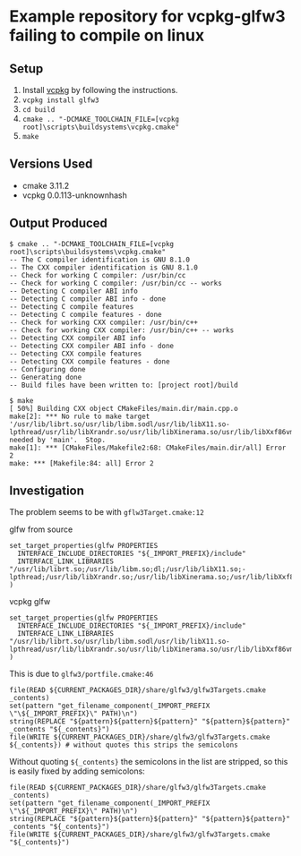 # Example repository for vcpkg-glfw3 failing to compile on linux

## Setup

1. Install [vcpkg](https://github.com/Microsoft/vcpkg) by following the instructions.
1. `vcpkg install glfw3`
1. `cd build`
1. `cmake .. "-DCMAKE_TOOLCHAIN_FILE=[vcpkg root]\scripts\buildsystems\vcpkg.cmake"`
1. `make`

## Versions Used

* cmake 3.11.2
* vcpkg 0.0.113-unknownhash

## Output Produced

```
$ cmake .. "-DCMAKE_TOOLCHAIN_FILE=[vcpkg root]\scripts\buildsystems\vcpkg.cmake"
-- The C compiler identification is GNU 8.1.0
-- The CXX compiler identification is GNU 8.1.0
-- Check for working C compiler: /usr/bin/cc
-- Check for working C compiler: /usr/bin/cc -- works
-- Detecting C compiler ABI info
-- Detecting C compiler ABI info - done
-- Detecting C compile features
-- Detecting C compile features - done
-- Check for working CXX compiler: /usr/bin/c++
-- Check for working CXX compiler: /usr/bin/c++ -- works
-- Detecting CXX compiler ABI info
-- Detecting CXX compiler ABI info - done
-- Detecting CXX compile features
-- Detecting CXX compile features - done
-- Configuring done
-- Generating done
-- Build files have been written to: [project root]/build
```

```
$ make
[ 50%] Building CXX object CMakeFiles/main.dir/main.cpp.o
make[2]: *** No rule to make target '/usr/lib/librt.so/usr/lib/libm.sodl/usr/lib/libX11.so-lpthread/usr/lib/libXrandr.so/usr/lib/libXinerama.so/usr/lib/libXxf86vm.so/usr/lib/libXcursor.so', needed by 'main'.  Stop.
make[1]: *** [CMakeFiles/Makefile2:68: CMakeFiles/main.dir/all] Error 2
make: *** [Makefile:84: all] Error 2
```

## Investigation

The problem seems to be with `gflw3Target.cmake:12`

glfw from source
```
set_target_properties(glfw PROPERTIES
  INTERFACE_INCLUDE_DIRECTORIES "${_IMPORT_PREFIX}/include"
  INTERFACE_LINK_LIBRARIES "/usr/lib/librt.so;/usr/lib/libm.so;dl;/usr/lib/libX11.so;-lpthread;/usr/lib/libXrandr.so;/usr/lib/libXinerama.so;/usr/lib/libXxf86vm.so;/usr/lib/libXcursor.so"
)
```
vcpkg glfw
```
set_target_properties(glfw PROPERTIES
  INTERFACE_INCLUDE_DIRECTORIES "${_IMPORT_PREFIX}/include"
  INTERFACE_LINK_LIBRARIES "/usr/lib/librt.so/usr/lib/libm.sodl/usr/lib/libX11.so-lpthread/usr/lib/libXrandr.so/usr/lib/libXinerama.so/usr/lib/libXxf86vm.so/usr/lib/libXcursor.so"
)
```

This is due to `glfw3/portfile.cmake:46`
```
file(READ ${CURRENT_PACKAGES_DIR}/share/glfw3/glfw3Targets.cmake _contents)
set(pattern "get_filename_component(_IMPORT_PREFIX \"\${_IMPORT_PREFIX}\" PATH)\n")
string(REPLACE "${pattern}${pattern}${pattern}" "${pattern}${pattern}" _contents "${_contents}")
file(WRITE ${CURRENT_PACKAGES_DIR}/share/glfw3/glfw3Targets.cmake ${_contents}) # without quotes this strips the semicolons
```
Without quoting `${_contents}` the semicolons in the list are stripped, so this is easily fixed by adding semicolons:

```
file(READ ${CURRENT_PACKAGES_DIR}/share/glfw3/glfw3Targets.cmake _contents)
set(pattern "get_filename_component(_IMPORT_PREFIX \"\${_IMPORT_PREFIX}\" PATH)\n")
string(REPLACE "${pattern}${pattern}${pattern}" "${pattern}${pattern}" _contents "${_contents}")
file(WRITE ${CURRENT_PACKAGES_DIR}/share/glfw3/glfw3Targets.cmake "${_contents}")
```
